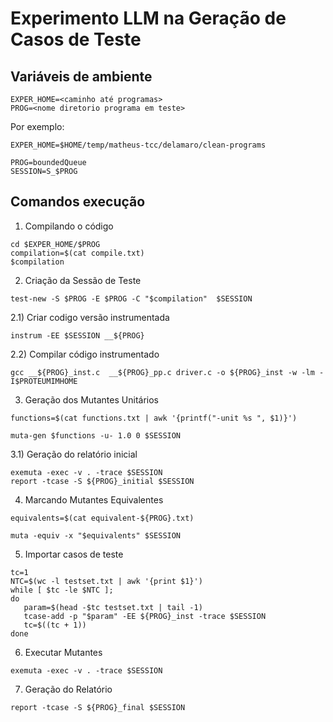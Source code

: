 # Experimento LLM na Geração de Casos de Teste

## Variáveis de ambiente

```
EXPER_HOME=<caminho até programas>
PROG=<nome diretorio programa em teste>
```

Por exemplo:

```
EXPER_HOME=$HOME/temp/matheus-tcc/delamaro/clean-programs

PROG=boundedQueue
SESSION=S_$PROG
```

## Comandos execução

1) Compilando o código

```
cd $EXPER_HOME/$PROG
compilation=$(cat compile.txt)
$compilation
```

2) Criação da Sessão de Teste

```
test-new -S $PROG -E $PROG -C "$compilation"  $SESSION
```

2.1) Criar codigo versão instrumentada

```
instrum -EE $SESSION __${PROG}
```

2.2) Compilar código instrumentado

```
gcc __${PROG}_inst.c  __${PROG}_pp.c driver.c -o ${PROG}_inst -w -lm -I$PROTEUMIMHOME
```

3) Geração dos Mutantes Unitários

```
functions=$(cat functions.txt | awk '{printf("-unit %s ", $1)}')

muta-gen $functions -u- 1.0 0 $SESSION
```

3.1) Geração do relatório inicial

```
exemuta -exec -v . -trace $SESSION
report -tcase -S ${PROG}_initial $SESSION
```

4) Marcando Mutantes Equivalentes

```
equivalents=$(cat equivalent-${PROG}.txt)

muta -equiv -x "$equivalents" $SESSION
```

5) Importar casos de teste

```
tc=1
NTC=$(wc -l testset.txt | awk '{print $1}')
while [ $tc -le $NTC ]; 
do
   param=$(head -$tc testset.txt | tail -1)
   tcase-add -p "$param" -EE ${PROG}_inst -trace $SESSION
   tc=$((tc + 1))
done
```

6) Executar Mutantes

```
exemuta -exec -v . -trace $SESSION
```

7) Geração do Relatório

```
report -tcase -S ${PROG}_final $SESSION
```